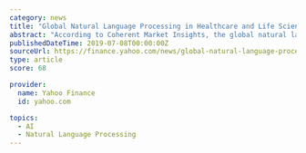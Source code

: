 ```yaml
---
category: news
title: "Global Natural Language Processing in Healthcare and Life Sciences Market to surpass US$ 21,347 Million by 2026"
abstract: "According to Coherent Market Insights, the global natural language processing in healthcare and life sciences market was valued at US$ 1,497.89 million in 2018, and is projected to exhibit a CAGR of 26.8% during the forecast period (2018 – 2026)."
publishedDateTime: 2019-07-08T00:00:00Z
sourceUrl: https://finance.yahoo.com/news/global-natural-language-processing-healthcare-133100696.html
type: article
score: 68

provider:
  name: Yahoo Finance
  id: yahoo.com

topics:
  - AI
  - Natural Language Processing
---
```

